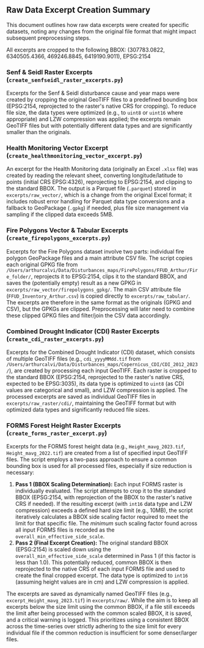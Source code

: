 ## Raw Data Excerpt Creation Summary

This document outlines how raw data excerpts were created for specific datasets, noting any changes from the original file format that might impact subsequent preprocessing steps.

All excerpts are cropped to the following BBOX: (307783.0822, 6340505.4366, 469246.8845, 6419190.9011), EPSG:2154

### Senf & Seidl Raster Excerpts (`create_senfseidl_raster_excerpts.py`)

Excerpts for the Senf & Seidl disturbance cause and year maps were created by cropping the original GeoTIFF files to a predefined bounding box (EPSG:2154, reprojected to the raster's native CRS for cropping). To reduce file size, the data types were optimized (e.g., to `uint8` or `uint16` where appropriate) and LZW compression was applied; the excerpts remain GeoTIFF files but with potentially different data types and are significantly smaller than the originals.

### Health Monitoring Vector Excerpt (`create_healthmonitoring_vector_excerpt.py`)

An excerpt for the Health Monitoring data (originally an Excel `.xlsx` file) was created by reading the relevant sheet, converting longitude/latitude to points (initial CRS EPSG:4326), reprojecting to EPSG:2154, and clipping to the standard BBOX. The output is a Parquet file (`.parquet`) stored in `excerpts/raw_vector/`, which is a change from the original Excel format; it includes robust error handling for Parquet data type conversions and a fallback to GeoPackage (`.gpkg`) if needed, plus file size management via sampling if the clipped data exceeds 5MB.

### Fire Polygons Vector & Tabular Excerpts (`create_firepolygons_excerpts.py`)

Excerpts for the Fire Polygons dataset involve two parts: individual fire polygon GeoPackage files and a main attribute CSV file. The script copies each original GPKG file from `/Users/arthurcalvi/Data/Disturbances_maps/FirePolygons/FFUD_Arthur/Fire_folder/`, reprojects it to EPSG:2154, clips it to the standard BBOX, and saves the (potentially empty) result as a new GPKG in `excerpts/raw_vector/firepolygons_gpkg/`. The main CSV attribute file (`FFUD_Inventory_Arthur.csv`) is copied directly to `excerpts/raw_tabular/`. The excerpts are therefore in the same format as the originals (GPKG and CSV), but the GPKGs are clipped. Preprocessing will later need to combine these clipped GPKG files and filter/join the CSV data accordingly.

### Combined Drought Indicator (CDI) Raster Excerpts (`create_cdi_raster_excerpts.py`)

Excerpts for the Combined Drought Indicator (CDI) dataset, which consists of multiple GeoTIFF files (e.g., `cdi_yyyyMMdd.tif` from `/Users/arthurcalvi/Data/Disturbances_maps/Copernicus_CDI/CDI_2012_2023/`), are created by processing each input GeoTIFF. Each raster is cropped to the standard BBOX (EPSG:2154, reprojected to the raster's native CRS, expected to be EPSG:3035), its data type is optimized to `uint8` (as CDI values are categorical and small), and LZW compression is applied. The processed excerpts are saved as individual GeoTIFF files in `excerpts/raw_raster/cdi/`, maintaining the GeoTIFF format but with optimized data types and significantly reduced file sizes.

### FORMS Forest Height Raster Excerpts (`create_forms_raster_excerpt.py`)

Excerpts for the FORMS forest height data (e.g., `Height_mavg_2023.tif`, `Height_mavg_2022.tif`) are created from a list of specified input GeoTIFF files. The script employs a two-pass approach to ensure a common bounding box is used for all processed files, especially if size reduction is necessary:

1.  **Pass 1 (BBOX Scaling Determination):** Each input FORMS raster is individually evaluated. The script attempts to crop it to the standard BBOX (EPSG:2154, with reprojection of the BBOX to the raster's native CRS if needed). If the resulting excerpt (with `int16` data type and LZW compression) exceeds a defined hard size limit (e.g., 10MB), the script iteratively calculates a BBOX side scaling factor required to meet the limit for that specific file. The *minimum* such scaling factor found across all input FORMS files is recorded as the `overall_min_effective_side_scale`.
2.  **Pass 2 (Final Excerpt Creation):** The original standard BBOX (EPSG:2154) is scaled down using the `overall_min_effective_side_scale` determined in Pass 1 (if this factor is less than 1.0). This potentially reduced, common BBOX is then reprojected to the native CRS of each input FORMS file and used to create the final cropped excerpt. The data type is optimized to `int16` (assuming height values are in cm) and LZW compression is applied.

The excerpts are saved as dynamically named GeoTIFF files (e.g., `excerpt_Height_mavg_2023.tif`) in `excerpts/raw/`. While the aim is to keep all excerpts below the size limit using the common BBOX, if a file still exceeds the limit after being processed with the common scaled BBOX, it is saved, and a critical warning is logged. This prioritizes using a consistent BBOX across the time-series over strictly adhering to the size limit for every individual file if the common reduction is insufficient for some denser/larger files. 